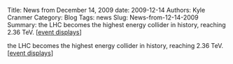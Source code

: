 Title: News from December 14, 2009
date: 2009-12-14
Authors: Kyle Cranmer
Category: Blog
Tags: news
Slug: News-from-12-14-2009
Summary:  the LHC becomes the highest energy collider in history, reaching 2.36 TeV. [<a href="https//twiki.cern.ch/twiki/bin/view/Atlas/EventDisplay2009PublicResults">event displays</a>]



 the LHC becomes the highest energy collider in history, reaching 2.36 TeV. [<a href="https//twiki.cern.ch/twiki/bin/view/Atlas/EventDisplay2009PublicResults">event displays</a>]

